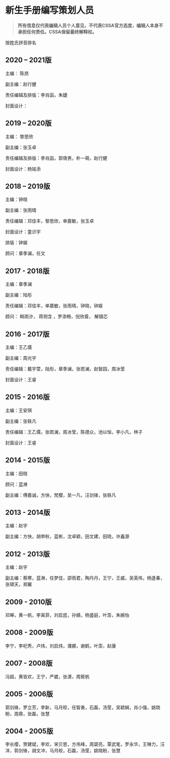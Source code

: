 # 新生手册编写策划人员

> **所有信息仅代表编辑人员个人意见，不代表CSSA官方态度，编辑人本身不承担任何责任。CSSA保留最终解释权。**

按姓氏拼音排名

## **2020 – 2021版**

主编： 陈昂

副主编：赵行健

责任编辑及排版：李肖函，朱婕

封面设计：

## **2019 – 2020版**

主编： 黎思欣

副主编：张玉卓

责任编辑及排版：李肖函，郭倩男，朴一萌，赵行健

封面设计：杨铭添

## **2018 – 2019版**

主编：钟晓

副主编：张雨晴

责任编辑：邓佳丰，黎思欣，单嘉敏，张玉卓

封面设计：童识宇

排版：钟娱

顾问：章季澜，任文

## **2017 - 2018版**

主编：章季澜

副主编：陆彤

责任编辑：邓佳丰，单嘉敏，张雨晴，钟晓，钟娱

顾问： 韩雨汐， 蒋玥含 ，罗添畅，倪欣蓉， 解镝芯

## **2016 - 2017版**

主编：王乙儒

副主编：周光宇

责任编辑：戴宇萱，陆彤，章季澜，张若澜，赵智园，周冰莹

封面设计：王睿

## 2015 - 2016版

主编：王安琪

副主编：张轶凡

责任编辑：王乙儒，张若澜，周冰莹，陈德众，池以恒，李小凡，林子

封面设计：王睿

## **2014 - 2015版**

主编：田晓

顾问：蓝淋

副主编：傅嘉诚，方快，梵樱，吴一凡，汪剑锋，张轶凡

## **2013 - 2014版**

主编：赵宇

副主编：方快，胡申秋，蓝彬，沈卓颖，田文建，田晓，许鑫源

## **2012 - 2013版**

主编：赵宇

副主编：蔡寒，蓝淋，任梦佳，邵雨君，陶丹丹，王宁，王威，吴英伟，杨逢春，张啸天，郑翼

## **2009 - 2010版**

邓皞，黄一帆，李寅菲，刘启昆，孙婧，杨盛庭，叶澎，朱婉怡

## **2008 - 2009版**

李宁，李杞秀，卢炜，刘启炜，濮娜，谢鹤，叶澎，赵康

## **2007 - 2008版**

冯超，黄皆欢，王宁，严崴，张潇，周筱帆

## **2005 - 2006版**

郭剑锋，罗立芳，李新，马月皎，任智勇，石磊，汤莹，吴颖娴，肖小强，姚晓盼，周鼎，张磊，张慧

## **2004 - 2005版**

李长缨，贺建斌，李欢，宋贝思，方伟峰，周碧亮，覃武笔，罗永华，王琳力，汪洋，郭剑锋，胡文冲，马月皎，石磊，汤莹，姚晓盼，张慧

